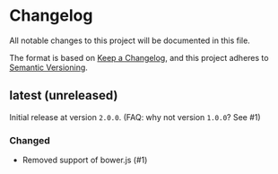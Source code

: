 # Changelog

All notable changes to this project will be documented in this file.

The format is based on [Keep a Changelog](https://keepachangelog.com/en/1.1.0/),
and this project adheres to [Semantic Versioning](https://semver.org/spec/v2.0.0.html).

## latest (unreleased)
Initial release at version `2.0.0`. (FAQ: why not version `1.0.0`? See #1)

### Changed
- Removed support of bower.js (#1)
